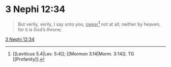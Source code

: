# 3 Nephi 12:34

> But verily, verily, I say unto you, <u>swear</u>[^a] not at all; neither by heaven, for it is God’s throne;

[3 Nephi 12:34](https://www.churchofjesuschrist.org/study/scriptures/bofm/3-ne/12?lang=eng&id=p34#p34)


[^a]: [[Leviticus 5.4|Lev. 5:4]]; [[Mormon 3.14|Morm. 3:14]]. TG [[Profanity]].
